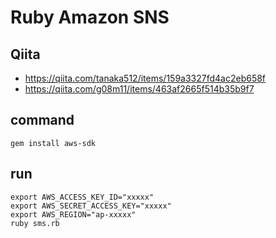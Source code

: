 # Ruby Amazon SNS

## Qiita

- https://qiita.com/tanaka512/items/159a3327fd4ac2eb658f
- https://qiita.com/g08m11/items/463af2665f514b35b9f7

## command

```
gem install aws-sdk
```

## run

```
export AWS_ACCESS_KEY_ID="xxxxx"
export AWS_SECRET_ACCESS_KEY="xxxxx"
export AWS_REGION="ap-xxxxx"
ruby sms.rb
```

